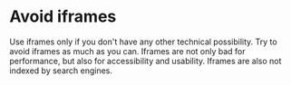 # Avoid iframes

Use iframes only if you don't have any other technical possibility. Try to avoid iframes as much as you can. Iframes are not only bad for performance, but also for accessibility and usability. Iframes are also not indexed by search engines. 